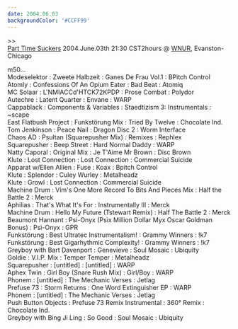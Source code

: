 ```yaml
---
date: 2004.06.03
backgroundColor: '#CCFF99'
---
```


\>>[  
Part Time Suckers](http://www.parttimesuckers.com/) 2004.June.03th 21:30 CST2hours @ [WNUR](http://www.wcks.org/), Evanston-Chicago  

m50...  
Modeselektor : Zweete Halbzeit : Ganes De Frau Vol.1 : BPitch Control  
Atomly : Confessions Of An Opium Eater : Bad Beat : Atomiq  
MC Solaar : L'NMIACCd'HTCK72KPDP : Prose Combat : Polydor  
Autechre : Latent Quarter : Envane : WARP  
Cappablack : Components & Variables : Staedtizism 3: Instrumentals : ~scape  
East Flatbush Project : Funkstörung Mix : Tried By Twelve : Chocolate Ind.  
Tom Jenkinson : Peace Nail : Dragon Disc 2 : Worm Interface  
Chaos AD : Psultan (Squarepusher Mix) : Remixes : Rephlex  
Squarepusher : Beep Street : Hard Normal Daddy : WARP  
Natty Caporal : Original Mix : Je T'Aime Mr Brown : Disc Brown  
Klute : Lost Connection : Lost Connection : Commercial Suicide  
Apparat w/Ellen Allien : Fuse : Koax : Bpitch Control  
Klute : Splendor : Culey Wurley : Metalheadz  
Klute : Growl : Lost Connection : Commercial Suicide  
Machine Drum : Vim's One More Record To Bits And Pieces Mix : Half the Battle 2 : Merck  
Aphilias : That's What It's For : Instrumentally Ill : Merck  
Machine Drum : Hello My Future (Tstewart Remix) : Half The Battle 2 : Merck  
Beaumont Hannant : Psi-Onyx (Psix Million Dollar Myx Oscar Goldman Bonus) : Psi-Onyx : GPR  
Funkstörung : Best Ultratec Instrumentalism! : Grammy Winners : !k7  
Funkstörung : Best Gigarhythmic Complexity! : Grammy Winners : !k7  
Greyboy with Bart Davenport : Genevieve : Soul Mosaic : Ubiquity  
Goldie : V.I.P. Mix : Temper Temper : Metalheadz  
Squarepusher : \[untitled\] : \[untitled\] : WARP  
Aphex Twin : Girl Boy (Snare Rush Mix) : Girl/Boy : WARP  
Phonem : \[untitled\] : The Mechanic Verses : Jetlag  
Prefuse 73 : Storm Returns : One Word Extinguisher EP : WARP  
Phonem : \[untitled\] : The Mechanic Verses : Jetlag  
Push Button Objects : Prefuse 73 Remix Instrumental : 360° Remix : Chocolate Ind.  
Greyboy with Bing Ji Ling : So Good : Soul Mosaic : Ubiquity